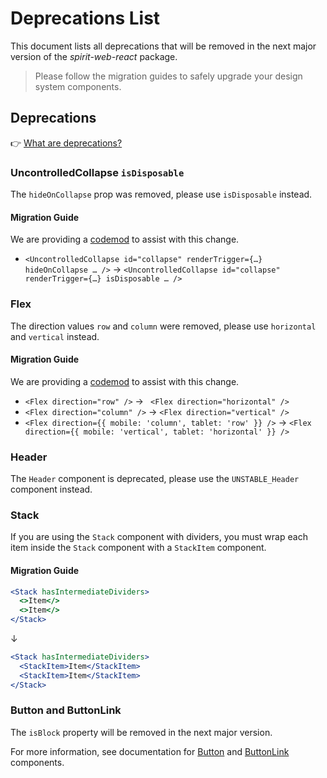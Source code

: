 # Deprecations List

This document lists all deprecations that will be removed in the next major version of the _spirit-web-react_ package.

> Please follow the migration guides to safely upgrade your design system components.

## Deprecations

👉 [What are deprecations?][readme-deprecations]

### UncontrolledCollapse `isDisposable`

The `hideOnCollapse` prop was removed, please use `isDisposable` instead.

#### Migration Guide

We are providing a [codemod][codemod-collapse] to assist with this change.

- `<UncontrolledCollapse id="collapse" renderTrigger={…} hideOnCollapse … />` → `<UncontrolledCollapse id="collapse" renderTrigger={…} isDisposable … />`

### Flex

The direction values `row` and `column` were removed, please use `horizontal` and `vertical` instead.

#### Migration Guide

We are providing a [codemod][codemod-flex] to assist with this change.

- `<Flex direction="row" />` → ` <Flex direction="horizontal" />`
- `<Flex direction="column" />` → `<Flex direction="vertical" />`
- `<Flex direction={{ mobile: 'column', tablet: 'row' }} />` → `<Flex direction={{ mobile: 'vertical', tablet: 'horizontal' }} />`

### Header

The `Header` component is deprecated, please use the `UNSTABLE_Header` component instead.

### Stack

If you are using the `Stack` component with dividers, you must wrap each item inside the `Stack` component with a `StackItem` component.

#### Migration Guide

```jsx
<Stack hasIntermediateDividers>
  <>Item</>
  <>Item</>
</Stack>
```

↓

```jsx
<Stack hasIntermediateDividers>
  <StackItem>Item</StackItem>
  <StackItem>Item</StackItem>
</Stack>
```

### Button and ButtonLink

The `isBlock` property will be removed in the next major version.

For more information, see documentation for [Button][button] and [ButtonLink][button-link] components.

[button]: https://github.com/lmc-eu/spirit-design-system/blob/main/packages/web-react/src/components/Button/README.md#how-to-make-a-fluid-button
[button-link]: https://github.com/lmc-eu/spirit-design-system/blob/main/packages/web-react/src/components/ButtonLink/README.md#how-to-make-a-fluid-buttonlink
[codemod-collapse]: https://github.com/lmc-eu/spirit-design-system/blob/main/packages/codemods/src/transforms/v4/web-react/README.md#v4web-reactcollapse-isdisposable-prop--uncontrolledcollapse-hideoncollapse-to-isdisposable-prop-change
[codemod-flex]: https://github.com/lmc-eu/spirit-design-system/blob/main/packages/codemods/src/transforms/v4/web-react/README.md#v4web-reactflex-direction-values---flex-direction-prop-values-row-to-horizontal-and-column-to-vertical
[readme-deprecations]: https://github.com/lmc-eu/spirit-design-system/blob/main/packages/web-react/README.md#deprecations
